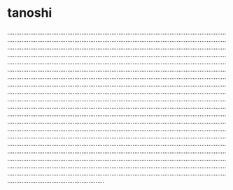 # tanoshi
.......................................................................................................................................................................................................................................................................................................................................................................................................................................................................................................................................................................................................................................................................................................................................................................................................................................................................................................................................................................................................................................................................................................................................................................................................................................................................................................................................................................................................................................................................................................................................................................................................................................................................................................................................................................................................................................................................................................................................................................................................................................................................................................................................................................................................................................................................................................................................................................................................................................................................................................................................................................................................................................
